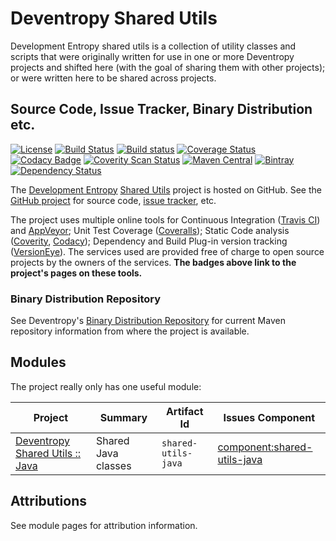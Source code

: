 <!--
Copyright 2015 Development Entropy (deventropy.org) Contributors

Licensed under the Apache License, Version 2.0 (the "License");
you may not use this file except in compliance with the License.
You may obtain a copy of the License at

    http://www.apache.org/licenses/LICENSE-2.0

Unless required by applicable law or agreed to in writing, software
distributed under the License is distributed on an "AS IS" BASIS,
WITHOUT WARRANTIES OR CONDITIONS OF ANY KIND, either express or implied.
See the License for the specific language governing permissions and
limitations under the License.
-->

# Deventropy Shared Utils

Development Entropy shared utils is a collection of utility classes and scripts that were originally written for use in
one or more Deventropy projects and shifted here (with the goal of sharing them with other projects); or were written
here to be shared across projects. 

## Source Code, Issue Tracker, Binary Distribution etc.

[![License](https://img.shields.io/github/license/deventropy/shared-utils.svg)](./license.html)
[![Build Status](https://travis-ci.org/deventropy/shared-utils.svg?branch=master)](https://travis-ci.org/deventropy/shared-utils)
[![Build status](https://ci.appveyor.com/api/projects/status/d1upboncy98yqsag?svg=true)](https://ci.appveyor.com/project/deventropy/shared-utils)
[![Coverage Status](https://coveralls.io/repos/github/deventropy/shared-utils/badge.svg?branch=master)](https://coveralls.io/github/deventropy/shared-utils)
[![Codacy Badge](https://api.codacy.com/project/badge/grade/c7eca2b7e7b247159301d806f2446d0b)](https://www.codacy.com/app/deventropy/shared-utils)
[![Coverity Scan Status](https://scan.coverity.com/projects/7888/badge.svg)](https://scan.coverity.com/projects/deventropy-shared-utils)
[![Maven Central](https://maven-badges.herokuapp.com/maven-central/org.deventropy.shared-utils/shared-utils/badge.svg)](https://maven-badges.herokuapp.com/maven-central/org.deventropy.shared-utils/shared-utils)
[![Bintray](https://img.shields.io/bintray/v/deventropy/repository/shared-utils.svg)](https://dl.bintray.com/deventropy/repository/)
[![Dependency Status](https://www.versioneye.com/user/projects/56b9c6b5e883370120a9ddbc/badge.svg?style=flat)](https://www.versioneye.com/user/projects/56b9c6b5e883370120a9ddbc)

The [Development Entropy](../) [Shared Utils](./) project is hosted on
GitHub. See the [GitHub project](http://github.com/deventropy/shared-utils) for source code,
[issue tracker](https://github.com/deventropy/shared-utils/issues), etc.

The project uses multiple online tools for Continuous Integration ([Travis CI](http://travis-ci.org/)) and [AppVeyor](https://ci.appveyor.com/);
Unit Test Coverage ([Coveralls](http://coveralls.io/)); Static Code analysis ([Coverity](http://www.coverity.com/),
[Codacy](https://www.codacy.com/)); Dependency and Build Plug-in version tracking ([VersionEye](https://www.versioneye.com/)).
The services used are provided free of charge to open source projects by the owners of the services. **The badges above
link to the project's pages on these tools.**

### Binary Distribution Repository

See Deventropy's [Binary Distribution Repository](../index.html#repository) for current Maven repository information from
where the project is available.

## Modules

The project really only has one useful module:

| Project | Summary | Artifact Id | Issues Component |
|---------|---------|-------------|------------------|
| [Deventropy Shared Utils :: Java](./shared-utils-java/) | Shared Java classes | `shared-utils-java` | [component:shared-utils-java](https://github.com/deventropy/shared-utils/labels/component%3Ashared-utils-java) |

## Attributions

See module pages for attribution information.
